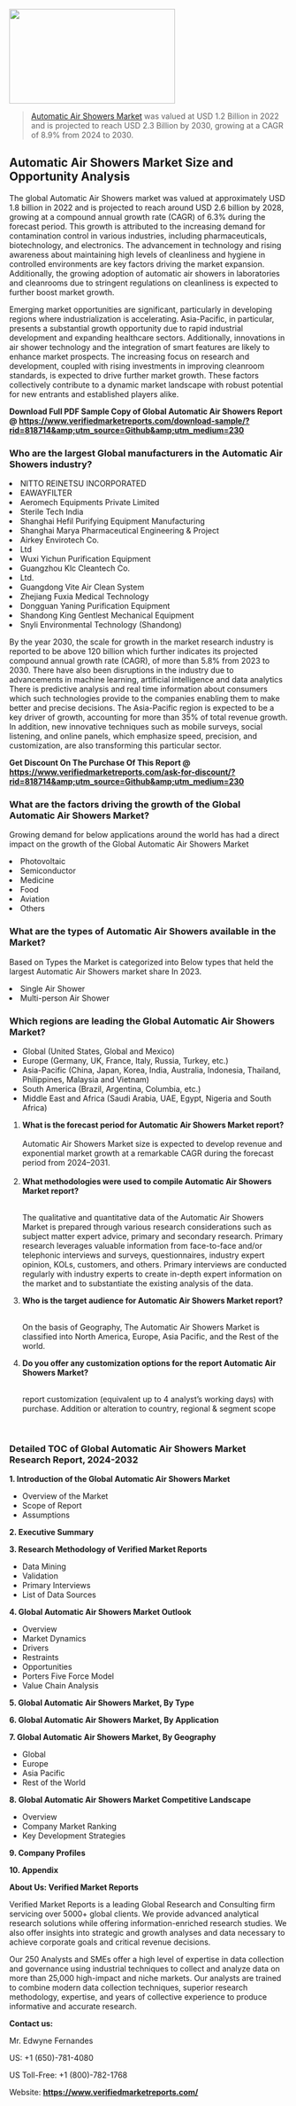 <img src="https://ffe5etoiles.com/wp-content/uploads/2024/12/MST1-300x171.png" alt="" width="300" height="171" class="alignnone size-medium wp-image-20088" /><blockquote><p><p><a href="https://www.verifiedmarketreports.com/download-sample/?rid=818714&utm_source=Github&utm_medium=230" target="_blank">Automatic Air Showers Market</a> was valued at USD 1.2 Billion in 2022 and is projected to reach USD 2.3 Billion by 2030, growing at a CAGR of 8.9% from 2024 to 2030.</p></blockquote><p><h2>Automatic Air Showers Market Size and Opportunity Analysis</h2><p>The global Automatic Air Showers market was valued at approximately USD 1.8 billion in 2022 and is projected to reach around USD 2.6 billion by 2028, growing at a compound annual growth rate (CAGR) of 6.3% during the forecast period. This growth is attributed to the increasing demand for contamination control in various industries, including pharmaceuticals, biotechnology, and electronics. The advancement in technology and rising awareness about maintaining high levels of cleanliness and hygiene in controlled environments are key factors driving the market expansion. Additionally, the growing adoption of automatic air showers in laboratories and cleanrooms due to stringent regulations on cleanliness is expected to further boost market growth.</p><p>Emerging market opportunities are significant, particularly in developing regions where industrialization is accelerating. Asia-Pacific, in particular, presents a substantial growth opportunity due to rapid industrial development and expanding healthcare sectors. Additionally, innovations in air shower technology and the integration of smart features are likely to enhance market prospects. The increasing focus on research and development, coupled with rising investments in improving cleanroom standards, is expected to drive further market growth. These factors collectively contribute to a dynamic market landscape with robust potential for new entrants and established players alike.</p></p><p class=""><strong>Download Full PDF Sample Copy of Global Automatic Air Showers Report @ <a href="https://www.verifiedmarketreports.com/download-sample/?rid=818714&amp;utm_source=Github&amp;utm_medium=230" target="_blank">https://www.verifiedmarketreports.com/download-sample/?rid=818714&amp;utm_source=Github&amp;utm_medium=230</a></strong></p><h3 id="" class="">Who are the largest Global manufacturers in the Automatic Air Showers industry?</h3><p><li>NITTO REINETSU INCORPORATED</li><li> EAWAYFILTER</li><li> Aeromech Equipments Private Limited</li><li> Sterile Tech India</li><li> Shanghai Hefil Purifying Equipment Manufacturing</li><li> Shanghai Marya Pharmaceutical Engineering & Project</li><li> Airkey Envirotech Co.</li><li>Ltd</li><li> Wuxi Yichun Purification Equipment</li><li> Guangzhou Klc Cleantech Co.</li><li> Ltd.</li><li> Guangdong Vite Air Clean System</li><li> Zhejiang Fuxia Medical Technology</li><li> Dongguan Yaning Purification Equipment</li><li> Shandong King Gentlest Mechanical Equipment</li><li> Snyli Environmental Technology (Shandong)</li></p><div class=""><div class="" dir="" data-message-author-role="" data-message-id="" data-message-model-slug=""><div class=""><div class=""><div class=""><div class="" dir="" data-message-author-role="" data-message-id="" data-message-model-slug=""><div class=""><div class=""><p>By the year 2030, the scale for growth in the market research industry is reported to be above 120 billion which further indicates its projected compound annual growth rate (CAGR), of more than 5.8% from 2023 to 2030. There have also been disruptions in the industry due to advancements in machine learning, artificial intelligence and data analytics There is predictive analysis and real time information about consumers which such technologies provide to the companies enabling them to make better and precise decisions. The Asia-Pacific region is expected to be a key driver of growth, accounting for more than 35% of total revenue growth. In addition, new innovative techniques such as mobile surveys, social listening, and online panels, which emphasize speed, precision, and customization, are also transforming this particular sector.</p><p><strong>Get Discount On The Purchase Of This Report @&nbsp; <a href="https://www.verifiedmarketreports.com/ask-for-discount/?rid=818714&amp;utm_source=Github&amp;utm_medium=230" target="_blank">https://www.verifiedmarketreports.com/ask-for-discount/?rid=818714&amp;utm_source=Github&amp;utm_medium=230</a></strong></p></div></div></div></div></div></div></div></div><h3 id="" class="">What are the factors driving the growth of the Global Automatic Air Showers Market?</h3><p id="" class="">Growing demand for below applications around the world has had a direct impact on the growth of the Global Automatic Air Showers Market</p><p id="" class=""><li>Photovoltaic</li><li> Semiconductor</li><li> Medicine</li><li> Food</li><li> Aviation</li><li> Others</li></p><h3 id="" class="">What are the types of Automatic Air Showers available in the Market?</h3><p id="" class="">Based on Types the Market is categorized into Below types that held the largest Automatic Air Showers market share In 2023.</p><p id="" class=""><li>Single Air Shower</li><li> Multi-person Air Shower</li></p><h3 id="" class="">Which regions are leading the Global Automatic Air Showers Market?</h3><ul><li>Global (United States, Global and Mexico)</li><li>Europe (Germany, UK, France, Italy, Russia, Turkey, etc.)</li><li>Asia-Pacific (China, Japan, Korea, India, Australia, Indonesia, Thailand, Philippines, Malaysia and Vietnam)</li><li>South America (Brazil, Argentina, Columbia, etc.)</li><li>Middle East and Africa (Saudi Arabia, UAE, Egypt, Nigeria and South Africa)</li></ul><p><ol><li><strong>What is the forecast period for Automatic Air Showers Market report?<br /></strong><br /><span data-sheets-root="1" data-sheets-value="{&quot;1&quot;:2,&quot;2&quot;:&quot;XXXX size is expected to develop revenue and exponential market growth at a remarkable CAGR during the forecast period from 2024&ndash;2030.&quot;}" data-sheets-userformat="{&quot;2&quot;:12674,&quot;4&quot;:{&quot;1&quot;:2,&quot;2&quot;:16776960},&quot;10&quot;:2,&quot;11&quot;:0,&quot;15&quot;:&quot;Arial&quot;,&quot;16&quot;:12}">Automatic Air Showers Market size is expected to develop revenue and exponential market growth at a remarkable CAGR during the forecast period from 2024&ndash;2031.</span><br /><br /></li><li><strong>What methodologies were used to compile Automatic Air Showers Market report?<br /><br /></strong><p>The qualitative and quantitative data of the&nbsp;Automatic Air Showers Market is prepared through various research considerations such as subject matter expert advice, primary and secondary research. Primary research leverages valuable information from face-to-face and/or telephonic interviews and surveys, questionnaires, industry expert opinion, KOLs, customers, and others. Primary interviews are conducted regularly with industry experts to create in-depth expert information on the market and to substantiate the existing analysis of the data.&nbsp;</p></li><li><strong>Who is the target audience for Automatic Air Showers Market report?<br /><br /></strong><p>On the basis of Geography, The&nbsp;Automatic Air Showers Market is classified into North America, Europe, Asia Pacific, and the Rest of the world.</p></li><li><strong>Do you offer any customization options for the report Automatic Air Showers Market?<br /><br /></strong><p>report customization (equivalent up to 4 analyst&rsquo;s working days) with purchase. Addition or alteration to country, regional &amp; segment scope</p><p>&nbsp;</p></li></ol></p><h3 id="" class="">Detailed TOC of Global Automatic Air Showers Market Research Report, 2024-2032</h3><p id="" class=""><strong>1. Introduction of the Global Automatic Air Showers Market</strong></p><ul><li>Overview of the Market</li><li>Scope of Report</li><li>Assumptions</li></ul><p id="" class=""><strong>2. Executive Summary</strong></p><p id="" class=""><strong>3. Research Methodology of&nbsp;Verified Market Reports</strong></p><ul><li>Data Mining</li><li>Validation</li><li>Primary Interviews</li><li>List of Data Sources</li></ul><p id="" class=""><strong>4. Global Automatic Air Showers Market Outlook</strong></p><ul><li>Overview</li><li>Market Dynamics</li><li>Drivers</li><li>Restraints</li><li>Opportunities</li><li>Porters Five Force Model</li><li>Value Chain Analysis</li></ul><p id="" class=""><strong>5. Global Automatic Air Showers Market, By&nbsp;Type</strong></p><p id="" class=""><strong>6. Global Automatic Air Showers Market, By Application</strong></p><p id="" class=""><strong>7. Global Automatic Air Showers Market, By Geography</strong></p><ul><li>Global</li><li>Europe</li><li>Asia Pacific</li><li>Rest of the World</li></ul><p id="" class=""><strong>8. Global Automatic Air Showers Market Competitive Landscape</strong></p><ul><li>Overview</li><li>Company Market Ranking</li><li>Key Development Strategies</li></ul><p id="" class=""><strong>9. Company Profiles</strong></p><p id="" class=""><strong>10. Appendix</strong></p><p id="" class=""><strong>About Us: Verified Market Reports</strong></p><p id="" class="">Verified Market Reports is a leading Global Research and Consulting firm servicing over 5000+ global clients. We provide advanced analytical research solutions while offering information-enriched research studies. We also offer insights into strategic and growth analyses and data necessary to achieve corporate goals and critical revenue decisions.</p><p id="" class="">Our 250 Analysts and SMEs offer a high level of expertise in data collection and governance using industrial techniques to collect and analyze data on more than 25,000 high-impact and niche markets. Our analysts are trained to combine modern data collection techniques, superior research methodology, expertise, and years of collective experience to produce informative and accurate research.</p><p id="" class=""><strong>Contact us:</strong></p><p id="" class="">Mr. Edwyne Fernandes</p><p id="" class="">US: +1 (650)-781-4080</p><p id="" class="">US Toll-Free: +1 (800)-782-1768</p><p id="" class="">Website: <a target="" data-test-app-aware-link=""><strong>https://www.verifiedmarketreports.com/</strong></a></p>
